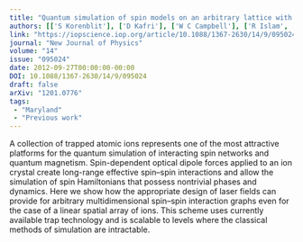 ```yaml
---
title: "Quantum simulation of spin models on an arbitrary lattice with trapped ions"
authors: [['S Korenblit'], ['D Kafri'], ['W C Campbell'], ['R Islam', 'krislam'], ['E E Edwards'], ['Z-X Gong'] , ['G-D Lin'], ['L-M Duan'], ['J Kim'], ['K Kim'],['C. Monroe']]
link: "https://iopscience.iop.org/article/10.1088/1367-2630/14/9/095024"
journal: "New Journal of Physics"
volume: "14"
issue: "095024"
date: 2012-09-27T00:00:00-00:00
DOI: 10.1088/1367-2630/14/9/095024
draft: false
arXiv: "1201.0776"
tags:
 - "Maryland"
 - "Previous work"
---
```



A collection of trapped atomic ions represents one of the most attractive platforms for the quantum simulation of interacting spin networks and quantum magnetism. Spin-dependent optical dipole forces applied to an ion crystal create long-range effective spin–spin interactions and allow the simulation of spin Hamiltonians that possess nontrivial phases and dynamics. Here we show how the appropriate design of laser fields can provide for arbitrary multidimensional spin–spin interaction graphs even for the case of a linear spatial array of ions. This scheme uses currently available trap technology and is scalable to levels where the classical methods of simulation are intractable.
